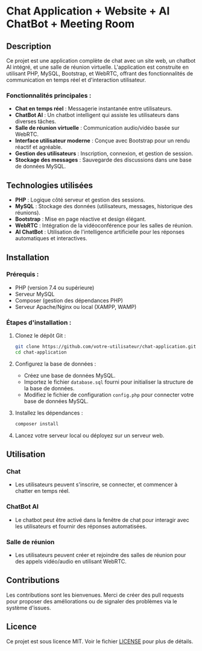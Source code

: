 # Chat Application + Website + AI ChatBot + Meeting Room

## Description

Ce projet est une application complète de chat avec un site web, un chatbot AI intégré, et une salle de réunion virtuelle. L'application est construite en utilisant PHP, MySQL, Bootstrap, et WebRTC, offrant des fonctionnalités de communication en temps réel et d'interaction utilisateur.

### Fonctionnalités principales :
- **Chat en temps réel** : Messagerie instantanée entre utilisateurs.
- **ChatBot AI** : Un chatbot intelligent qui assiste les utilisateurs dans diverses tâches.
- **Salle de réunion virtuelle** : Communication audio/vidéo basée sur WebRTC.
- **Interface utilisateur moderne** : Conçue avec Bootstrap pour un rendu réactif et agréable.
- **Gestion des utilisateurs** : Inscription, connexion, et gestion de session.
- **Stockage des messages** : Sauvegarde des discussions dans une base de données MySQL.

## Technologies utilisées
- **PHP** : Logique côté serveur et gestion des sessions.
- **MySQL** : Stockage des données (utilisateurs, messages, historique des réunions).
- **Bootstrap** : Mise en page réactive et design élégant.
- **WebRTC** : Intégration de la vidéoconférence pour les salles de réunion.
- **AI ChatBot** : Utilisation de l'intelligence artificielle pour les réponses automatiques et interactives.

## Installation

### Prérequis :
- PHP (version 7.4 ou supérieure)
- Serveur MySQL
- Composer (gestion des dépendances PHP)
- Serveur Apache/Nginx ou local (XAMPP, WAMP)

### Étapes d'installation :
1. Clonez le dépôt Git :
    ```bash
    git clone https://github.com/votre-utilisateur/chat-application.git
    cd chat-application
    ```

2. Configurez la base de données :
    - Créez une base de données MySQL.
    - Importez le fichier `database.sql` fourni pour initialiser la structure de la base de données.
    - Modifiez le fichier de configuration `config.php` pour connecter votre base de données MySQL.

3. Installez les dépendances :
    ```bash
    composer install
    ```

4. Lancez votre serveur local ou déployez sur un serveur web.

## Utilisation

### Chat
- Les utilisateurs peuvent s'inscrire, se connecter, et commencer à chatter en temps réel.

### ChatBot AI
- Le chatbot peut être activé dans la fenêtre de chat pour interagir avec les utilisateurs et fournir des réponses automatisées.

### Salle de réunion
- Les utilisateurs peuvent créer et rejoindre des salles de réunion pour des appels vidéo/audio en utilisant WebRTC.

## Contributions

Les contributions sont les bienvenues. Merci de créer des pull requests pour proposer des améliorations ou de signaler des problèmes via le système d'issues.

## Licence

Ce projet est sous licence MIT. Voir le fichier [LICENSE](./LICENSE) pour plus de détails.
